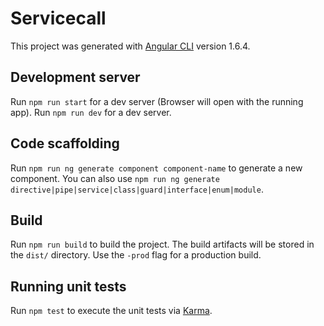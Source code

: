 # Servicecall

This project was generated with [Angular CLI](https://github.com/angular/angular-cli) version 1.6.4.

## Development server

Run `npm run start` for a dev server (Browser will open with the running app).
Run `npm run dev` for a dev server.

## Code scaffolding

Run `npm run ng generate component component-name` to generate a new component.
You can also use `npm run ng generate directive|pipe|service|class|guard|interface|enum|module`.

## Build

Run `npm run build` to build the project.
The build artifacts will be stored in the `dist/` directory. Use the `-prod` flag for a production build.

## Running unit tests

Run `npm test` to execute the unit tests via [Karma](https://karma-runner.github.io).
